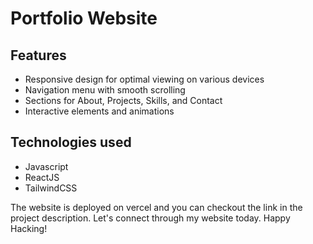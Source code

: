 # Portfolio Website

## Features

- Responsive design for optimal viewing on various devices
- Navigation menu with smooth scrolling
- Sections for About, Projects, Skills, and Contact
- Interactive elements and animations

## Technologies used

- Javascript
- ReactJS
- TailwindCSS
 
The website is deployed on vercel and you can checkout the link in the project description. Let's connect through my website today. Happy Hacking!
